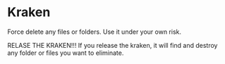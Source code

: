 # Kraken
Force delete any files or folders. 
Use it under your own risk. 

RELASE THE KRAKEN!!!
If you release the kraken, it will find and destroy any folder or files you want to eliminate. 
